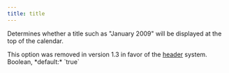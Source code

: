 ```yaml
---
title: title
---
```


Determines whether a title such as "January 2009" will be displayed at the top of the calendar.

<div class='removed-notice'>
This option was removed in version 1.3 in favor of the <a href='header'>header</a> system.
</div>

<div class='spec' markdown='1'>
Boolean, *default:* `true`
</div>
